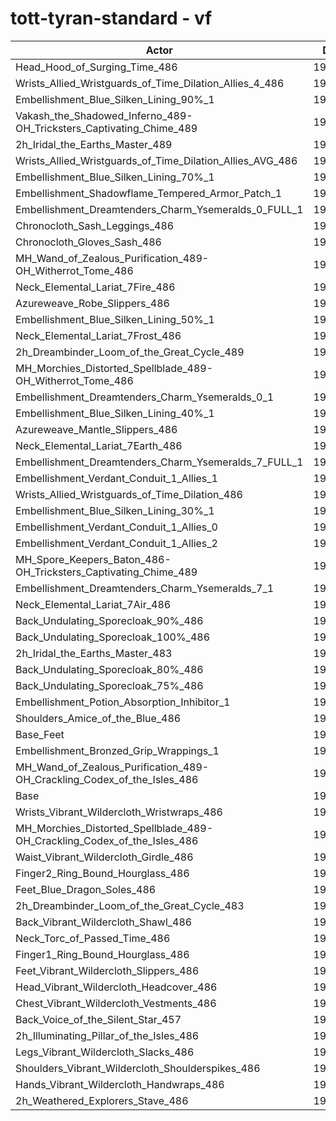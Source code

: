 # tott-tyran-standard - vf
| Actor | DPS | Increase |
|---|:---:|:---:|
|Head_Hood_of_Surging_Time_486|198561|2.40%|
|Wrists_Allied_Wristguards_of_Time_Dilation_Allies_4_486|197110|1.65%|
|Embellishment_Blue_Silken_Lining_90%_1|197090|1.64%|
|Vakash_the_Shadowed_Inferno_489-OH_Tricksters_Captivating_Chime_489|196972|1.58%|
|2h_Iridal_the_Earths_Master_489|196789|1.48%|
|Wrists_Allied_Wristguards_of_Time_Dilation_Allies_AVG_486|196560|1.36%|
|Embellishment_Blue_Silken_Lining_70%_1|196398|1.28%|
|Embellishment_Shadowflame_Tempered_Armor_Patch_1|196381|1.27%|
|Embellishment_Dreamtenders_Charm_Ysemeralds_0_FULL_1|196060|1.11%|
|Chronocloth_Sash_Leggings_486|196030|1.09%|
|Chronocloth_Gloves_Sash_486|195748|0.94%|
|MH_Wand_of_Zealous_Purification_489-OH_Witherrot_Tome_486|195696|0.92%|
|Neck_Elemental_Lariat_7Fire_486|195665|0.90%|
|Azureweave_Robe_Slippers_486|195631|0.88%|
|Embellishment_Blue_Silken_Lining_50%_1|195622|0.88%|
|Neck_Elemental_Lariat_7Frost_486|195617|0.88%|
|2h_Dreambinder_Loom_of_the_Great_Cycle_489|195487|0.81%|
|MH_Morchies_Distorted_Spellblade_489-OH_Witherrot_Tome_486|195450|0.79%|
|Embellishment_Dreamtenders_Charm_Ysemeralds_0_1|195331|0.73%|
|Embellishment_Blue_Silken_Lining_40%_1|195289|0.71%|
|Azureweave_Mantle_Slippers_486|195250|0.69%|
|Neck_Elemental_Lariat_7Earth_486|195153|0.64%|
|Embellishment_Dreamtenders_Charm_Ysemeralds_7_FULL_1|195098|0.61%|
|Embellishment_Verdant_Conduit_1_Allies_1|195015|0.57%|
|Wrists_Allied_Wristguards_of_Time_Dilation_486|194942|0.53%|
|Embellishment_Blue_Silken_Lining_30%_1|194925|0.52%|
|Embellishment_Verdant_Conduit_1_Allies_0|194921|0.52%|
|Embellishment_Verdant_Conduit_1_Allies_2|194907|0.51%|
|MH_Spore_Keepers_Baton_486-OH_Tricksters_Captivating_Chime_489|194681|0.39%|
|Embellishment_Dreamtenders_Charm_Ysemeralds_7_1|194617|0.36%|
|Neck_Elemental_Lariat_7Air_486|194607|0.36%|
|Back_Undulating_Sporecloak_90%_486|194518|0.31%|
|Back_Undulating_Sporecloak_100%_486|194468|0.28%|
|2h_Iridal_the_Earths_Master_483|194427|0.26%|
|Back_Undulating_Sporecloak_80%_486|194335|0.22%|
|Back_Undulating_Sporecloak_75%_486|194331|0.21%|
|Embellishment_Potion_Absorption_Inhibitor_1|194254|0.17%|
|Shoulders_Amice_of_the_Blue_486|194248|0.17%|
|Base_Feet|194028|0.06%|
|Embellishment_Bronzed_Grip_Wrappings_1|193957|0.02%|
|MH_Wand_of_Zealous_Purification_489-OH_Crackling_Codex_of_the_Isles_486|193943|0.01%|
|Base|193916|0.00%|
|Wrists_Vibrant_Wildercloth_Wristwraps_486|193825|-0.05%|
|MH_Morchies_Distorted_Spellblade_489-OH_Crackling_Codex_of_the_Isles_486|193765|-0.08%|
|Waist_Vibrant_Wildercloth_Girdle_486|193752|-0.08%|
|Finger2_Ring_Bound_Hourglass_486|193751|-0.09%|
|Feet_Blue_Dragon_Soles_486|193745|-0.09%|
|2h_Dreambinder_Loom_of_the_Great_Cycle_483|193655|-0.13%|
|Back_Vibrant_Wildercloth_Shawl_486|193655|-0.13%|
|Neck_Torc_of_Passed_Time_486|193472|-0.23%|
|Finger1_Ring_Bound_Hourglass_486|193443|-0.24%|
|Feet_Vibrant_Wildercloth_Slippers_486|193426|-0.25%|
|Head_Vibrant_Wildercloth_Headcover_486|193318|-0.31%|
|Chest_Vibrant_Wildercloth_Vestments_486|193264|-0.34%|
|Back_Voice_of_the_Silent_Star_457|193218|-0.36%|
|2h_Illuminating_Pillar_of_the_Isles_486|193116|-0.41%|
|Legs_Vibrant_Wildercloth_Slacks_486|193004|-0.47%|
|Shoulders_Vibrant_Wildercloth_Shoulderspikes_486|192901|-0.52%|
|Hands_Vibrant_Wildercloth_Handwraps_486|192626|-0.67%|
|2h_Weathered_Explorers_Stave_486|192563|-0.70%|
